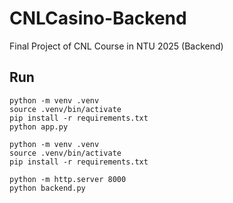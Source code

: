 # CNLCasino-Backend
Final Project of CNL Course in NTU 2025 (Backend)

## Run
```
python -m venv .venv
source .venv/bin/activate
pip install -r requirements.txt
python app.py
```

```
python -m venv .venv
source .venv/bin/activate
pip install -r requirements.txt

python -m http.server 8000
python backend.py
```